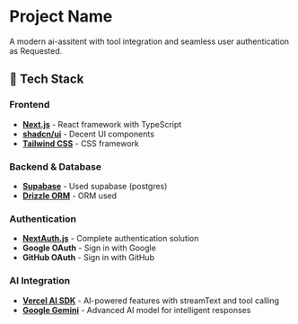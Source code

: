 # Project Name

A modern ai-assitent with tool integration and seamless user authentication as Requested.

## 🚀 Tech Stack

### Frontend
- **[Next.js](https://nextjs.org/)** - React framework with TypeScript
- **[shadcn/ui](https://ui.shadcn.com/)** - Decent UI components
- **[Tailwind CSS](https://tailwindcss.com/)** - CSS framework

### Backend & Database
- **[Supabase](https://supabase.com/)** - Used supabase (postgres)
- **[Drizzle ORM](https://orm.drizzle.team/)** - ORM used

### Authentication
- **[NextAuth.js](https://next-auth.js.org/)** - Complete authentication solution
- **Google OAuth** - Sign in with Google
- **GitHub OAuth** - Sign in with GitHub

### AI Integration
- **[Vercel AI SDK](https://sdk.vercel.ai/)** - AI-powered features with streamText and tool calling
- **[Google Gemini](https://ai.google.dev/)** - Advanced AI model for intelligent responses

